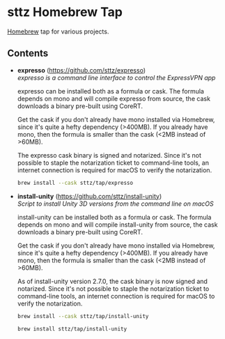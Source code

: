 # sttz Homebrew Tap

[Homebrew](https://brew.sh) tap for various projects.

## Contents

* **expresso** (https://github.com/sttz/expresso)<br>
  *expresso is a command line interface to control the ExpressVPN app*

  expresso can be installed both as a formula or cask. The formula depends on mono and will compile expresso from source, the cask downloads a binary pre-built using CoreRT.

  Get the cask if you don't already have mono installed via Homebrew, since it's quite a hefty dependency (>400MB). If you already have mono, then the formula is smaller than the cask (<2MB instead of >60MB).

  The expresso cask binary is signed and notarized. Since it's not possible to staple the notarization ticket to command-line tools, an internet connection is required for macOS to verify the notarization.

  ```sh
  brew install --cask sttz/tap/expresso
  ```

* **install-unity** (https://github.com/sttz/install-unity)<br>
  *Script to install Unity 3D versions from the command line on macOS*

  install-unity can be installed both as a formula or cask. The formula depends on mono and will compile install-unity from source, the cask downloads a binary pre-built using CoreRT.

  Get the cask if you don't already have mono installed via Homebrew, since it's quite a hefty dependency (>400MB). If you already have mono, then the formula is smaller than the cask (<2MB instead of >60MB).

  As of install-unity version 2.7.0, the cask binary is now signed and notarized. Since it's not possible to staple the notarization ticket to command-line tools, an internet connection is required for macOS to verify the notarization.

  ```sh
  brew install --cask sttz/tap/install-unity
  ```

  ```sh
  brew install sttz/tap/install-unity
  ```
